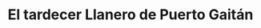 ---
title: "El tardecer Llanero de Puerto Gaitán"
url: /puerto-gaitan/el-tardecer-llanero-de-puerto-gaitan/
shop: Basteln
---
